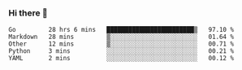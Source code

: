 ### Hi there 👋

<!--
**yeya24/yeya24** is a ✨ _special_ ✨ repository because its `README.md` (this file) appears on your GitHub profile.

Here are some ideas to get you started:

- 🔭 I’m currently working on ...
- 🌱 I’m currently learning ...
- 👯 I’m looking to collaborate on ...
- 🤔 I’m looking for help with ...
- 💬 Ask me about ...
- 📫 How to reach me: ...
- 😄 Pronouns: ...
- ⚡ Fun fact: ...
-->

<!--START_SECTION:waka-->
```text
Go         28 hrs 6 mins   ████████████████████████▒   97.10 % 
Markdown   28 mins         ▒░░░░░░░░░░░░░░░░░░░░░░░░   01.64 % 
Other      12 mins         ▒░░░░░░░░░░░░░░░░░░░░░░░░   00.71 % 
Python     3 mins          ░░░░░░░░░░░░░░░░░░░░░░░░░   00.21 % 
YAML       2 mins          ░░░░░░░░░░░░░░░░░░░░░░░░░   00.12 % 
```
<!--END_SECTION:waka-->

